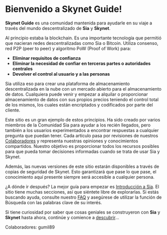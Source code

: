 # Bienvenido a Skynet Guide!
**Skynet Guide** es una comunidad mantenida para ayudarle en su viaje a través del mundo descentralizado de **Sia** y **Skynet**.

Al principio estaba la blockchain. Es una importante tecnología que permitió que nacieran redes descentralizadas como Sia o Bitcoin. Utiliza consenso, red P2P (peer to peer) y algoritmo PoW (Proof of Work) para:

- **Eliminar requisitos de confianza**
- **Eliminar la necesidad de confiar en terceras partes o autoridades centrales**
- **Devolver el control al usuario y a las personas**

Sia utiliza eso para crear una plataforma de almacenamiento descentralizada en la nube con un mercado abierto para el almacenamiento de datos.
Cualquiera puede venir y empezar a alquilar o proporcionar almacenamiento de datos con sus propios precios teniendo el control total de los mismos, los cuales están encriptados y codificados por parte del cliente.

Este sitio es un gran ejemplo de estos principios.
Ha sido creado por varios miembros de la Comunidad Sia para ayudar a los recién llegados, pero también a los usuarios experimentados a encontrar respuestas a cualquier pregunta que puedan tener.
Cada artículo pasa por revisiones de nuestros [Colaboradores](/help/contributors.html) y representa nuestras opiniones y conocimientos compartidos.
Nuestro objetivo es proporcionar todos los recursos posibles para que pueda tomar decisiones informadas cuando se trata de usar Sia y Skynet.

Además, las nuevas versiones de este sitio estarán disponibles a través de copias de seguridad de Skynet. Esto garantizará que pase lo que pase, el conocimiento aquí presente siempre será accesible a cualquier persona.

¿A dónde ir después?
La mejor guía para empezar es [Introducción a Sia](/sia/introduction.html). El sitio tiene muchas secciones, así que siéntete libre de explorarlas.
Si estás buscando ayuda, consulte nuestro  [FAQ](/help/faq.html) y asegúrese de utilizar la función de Búsqueda con las palabras clave de su interés.

Si tiene curiosidad por saber que cosas geniales se construyeron con **Sia** y **Skynet** hasta ahora, continúe y comience a [descubrir](/discover/built-with-sia.html)…

Colaboradores: gumil89
